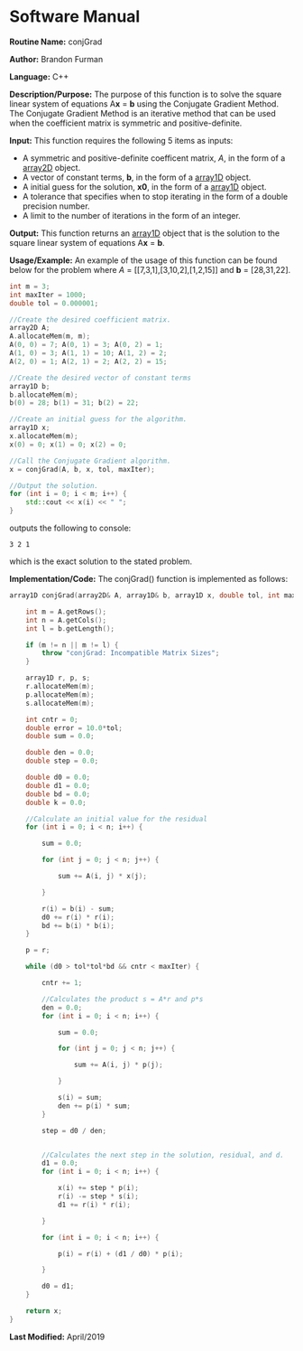 # Software Manual

**Routine Name:** conjGrad

**Author:** Brandon Furman

**Language:** C++

**Description/Purpose:** The purpose of this function is to solve the square linear system of equations A**x** = **b** using the Conjugate Gradient Method. The Conjugate Gradient Method is an iterative method that can be used when the coefficient matrix is symmetric and positive-definite.

**Input:** This function requires the following 5 items as inputs:

- A symmetric and positive-definite coefficent matrix, *A*, in the form of a [array2D](https://brandonfurman.github.io/math5610/SoftwareManual/DataStructures/array2D) object.
- A vector of constant terms, **b**, in the form of a [array1D](https://brandonfurman.github.io/math5610/SoftwareManual/DataStructures/array1D) object. 
- A initial guess for the solution, **x0**, in the form of a [array1D](https://brandonfurman.github.io/math5610/SoftwareManual/DataStructures/array1D) object.
- A tolerance that specifies when to stop iterating in the form of a double precision number.
- A limit to the number of iterations in the form of an integer. 

**Output:** This function returns an [array1D](https://brandonfurman.github.io/math5610/SoftwareManual/DataStructures/array1D) object that is the solution to the square linear system of equations A**x** = **b**. 

**Usage/Example:** An example of the usage of this function can be found below for the problem where *A* = [[7,3,1],[3,10,2],[1,2,15]] and **b** = [28,31,22].
```cpp
int m = 3;
int maxIter = 1000;
double tol = 0.000001;

//Create the desired coefficient matrix.
array2D A;
A.allocateMem(m, m);
A(0, 0) = 7; A(0, 1) = 3; A(0, 2) = 1;
A(1, 0) = 3; A(1, 1) = 10; A(1, 2) = 2;
A(2, 0) = 1; A(2, 1) = 2; A(2, 2) = 15;

//Create the desired vector of constant terms
array1D b;
b.allocateMem(m);
b(0) = 28; b(1) = 31; b(2) = 22;

//Create an initial guess for the algorithm.
array1D x;
x.allocateMem(m);
x(0) = 0; x(1) = 0; x(2) = 0;

//Call the Conjugate Gradient algorithm.
x = conjGrad(A, b, x, tol, maxIter);

//Output the solution.
for (int i = 0; i < m; i++) {
	std::cout << x(i) << " ";
}
```
outputs the following to console:
```
3 2 1
```
which is the exact solution to the stated problem.

**Implementation/Code:** The conjGrad() function is implemented as follows:

```cpp
array1D conjGrad(array2D& A, array1D& b, array1D x, double tol, int maxIter) {

	int m = A.getRows();
	int n = A.getCols();
	int l = b.getLength();

	if (m != n || m != l) {
		throw "conjGrad: Incompatible Matrix Sizes";
	}

	array1D r, p, s;
	r.allocateMem(m);
	p.allocateMem(m);
	s.allocateMem(m);

	int cntr = 0;
	double error = 10.0*tol;
	double sum = 0.0;

	double den = 0.0;
	double step = 0.0;

	double d0 = 0.0;
	double d1 = 0.0;
	double bd = 0.0;
	double k = 0.0;

	//Calculate an initial value for the residual
	for (int i = 0; i < n; i++) {

		sum = 0.0;

		for (int j = 0; j < n; j++) {

			sum += A(i, j) * x(j);

		}

		r(i) = b(i) - sum;
		d0 += r(i) * r(i);
		bd += b(i) * b(i);
	}

	p = r;

	while (d0 > tol*tol*bd && cntr < maxIter) {

		cntr += 1;

		//Calculates the product s = A*r and p*s
		den = 0.0;
		for (int i = 0; i < n; i++) {

			sum = 0.0;

			for (int j = 0; j < n; j++) {

				sum += A(i, j) * p(j);

			}

			s(i) = sum;
			den += p(i) * sum;
		}

		step = d0 / den;


		//Calculates the next step in the solution, residual, and d.
		d1 = 0.0;
		for (int i = 0; i < n; i++) {

			x(i) += step * p(i);
			r(i) -= step * s(i);
			d1 += r(i) * r(i);

		}

		for (int i = 0; i < n; i++) {

			p(i) = r(i) + (d1 / d0) * p(i);

		}

		d0 = d1;
	}

	return x;
}
```

**Last Modified:** April/2019